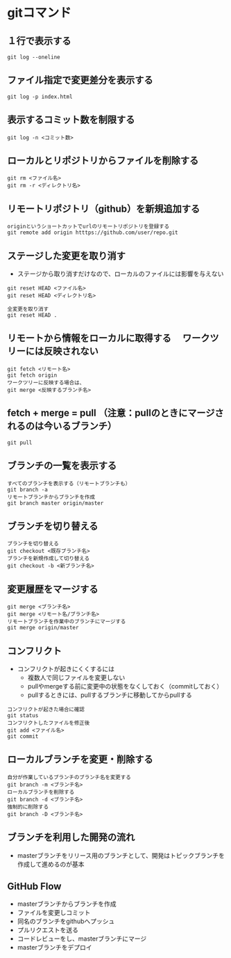 # gitコマンド
## １行で表示する
```
git log --oneline
```
## ファイル指定で変更差分を表示する
```
git log -p index.html
```
## 表示するコミット数を制限する
```
git log -n <コミット数>
```
## ローカルとリポジトリからファイルを削除する
```
git rm <ファイル名>
git rm -r <ディレクトリ名>
```
## リモートリポジトリ（github）を新規追加する
```
originというショートカットでurlのリモートリポジトリを登録する
git remote add origin htttps://github.com/user/repo.git
```
## ステージした変更を取り消す
- ステージから取り消すだけなので、ローカルのファイルには影響を与えない
```
git reset HEAD <ファイル名>
git reset HEAD <ディレクトリ名>

全変更を取り消す
git reset HEAD .
```
## リモートから情報をローカルに取得する 　ワークツリーには反映されない
```
git fetch <リモート名>
git fetch origin
ワークツリーに反映する場合は、
git merge <反映するブランチ名>
```
## fetch + merge = pull （注意：pullのときにマージされるのは今いるブランチ）
```
git pull
```
## ブランチの一覧を表示する
```
すべてのブランチを表示する（リモートブランチも）
git branch -a 
リモートブランチからブランチを作成
git branch master origin/master
```
## ブランチを切り替える
```
ブランチを切り替える
git checkout <既存ブランチ名>
ブランチを新規作成して切り替える
git checkout -b <新ブランチ名>
```
## 変更履歴をマージする
```
git merge <ブランチ名>
git merge <リモート名/ブランチ名>
リモートブランチを作業中のブランチにマージする
git merge origin/master 
```
## コンフリクト
- コンフリクトが起きにくくするには
  - 複数人で同じファイルを変更しない
  - pullやmergeする前に変更中の状態をなくしておく（commitしておく）
  - pullするときには、pullするブランチに移動してからpullする
```
コンフリクトが起きた場合に確認
git status
コンフリクトしたファイルを修正後
git add <ファイル名>
git commit 
```
## ローカルブランチを変更・削除する
```
自分が作業しているブランチのブランチ名を変更する
git branch -m <ブランチ名>
ローカルブランチを削除する
git branch -d <ブランチ名>
強制的に削除する
git branch -D <ブランチ名>
```
## ブランチを利用した開発の流れ
- masterブランチをリリース用のブランチとして、開発はトピックブランチを作成して進めるのが基本

## GitHub Flow
- masterブランチからブランチを作成
- ファイルを変更しコミット
- 同名のブランチをgithubへプッシュ
- プルリクエストを送る
- コードレビューをし、masterブランチにマージ
- masterブランチをデプロイ
